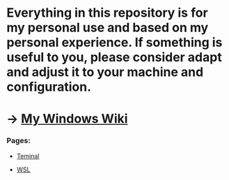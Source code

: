 #  Everything in this repository is for my personal use and based on my personal experience. If something is useful to you, please consider adapt and adjust it to your machine and configuration.

# -> [My Windows Wiki](https://github.com/G4NST3/Windows/wiki)

### Pages:

- [Teminal](https://github.com/G4NST3/Windows/wiki/Teminal)

- [WSL](https://github.com/G4NST3/Windows/wiki/WSL)
